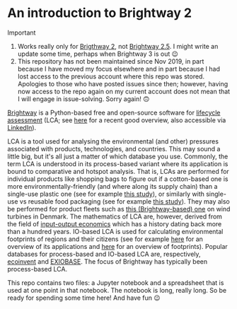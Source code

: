 # An introduction to Brightway 2

> [!IMPORTANT]  
> 1. Works really only for [Brigthway 2](https://github.com/brightway-lca/brightway2), not [Brightway 2.5](https://github.com/brightway-lca/brightway25). I might write an update some time, perhaps when Brightway 3 is out 😉
> 2. This repository has not been maintained since Nov 2019, in part because I have moved my focus elsewhere and in part because I had lost access to the previous account where this repo was stored. Apologies to those who have posted issues since then; however, having now access to the repo again on my current account does not mean that I will engage in issue-solving. Sorry again! 🙃

[Brightway](https://docs.brightway.dev) is a Python-based free and open-source software for [lifecycle assessment](https://en.wikipedia.org/wiki/Life-cycle_assessment) (LCA; see [here](https://www.nature.com/articles/s43017-023-00449-2) for a recent good overview, also accessible via [LinkedIn](https://www.linkedin.com/posts/maximilian-koslowski-711365143_lca-to-guide-solutions-for-the-triple-planetary-activity-7083024231541743616-G6Gy?utm_source=share&utm_medium=member_desktop)).

LCA is a tool used for analysing the environmental (and other) pressures associated with products, technologies, and countries. This may sound a little big, but it's all just a matter of which database you use. Commonly, the term LCA is understood in its process-based variant where its application is bound to comparative and hotspot analysis. That is, LCAs are performed for individual products like shopping bags to figure out if a cotton-based one is more environmentally-friendly (and where along its supply chain) than a single-use plastic one (see for example [this study](https://norsus.no/en/publikasjon/life-cycle-assessment-of-plastic-bags-and-othercarrying-solutions-for-groceries-in-norway/)), or similarly with single-use vs reusable food packaging (see for example [this study](https://www.lifecycleinitiative.org/wp-content/uploads/2022/10/UNEP-D010-Food-Packaging-Report_Final-Version-1-1.pdf/UNEP-D010-Food-Packaging-Report-2-1.pdf)). They may also be performed for product fleets such as [this (Brightway-based) one](https://viewer.webservice-energy.org/lca-wind-dk/) on wind turbines in Denmark. The mathematics of LCA are, however, derived from the field of [input-output economics](https://en.wikipedia.org/wiki/Input%E2%80%93output_model) which has a history dating back more than a hundred years. IO-based LCA is used for calculating environmental footprints of regions and their citizens (see for example [here](https://www.nature.com/articles/s41561-018-0113-9) for an overview of its applications and [here](https://www.environmentalfootprints.org/infographics) for an overview of footprints). Popular databases for process-based and IO-based LCA are, respectively, [ecoinvent](https://ecoinvent.org/) and [EXIOBASE](https://zenodo.org/record/5589597). The focus of Brightway has typically been process-based LCA.

This repo contains two files: a Jupyter notebook and a spreadsheet that is used at one point in that notebook. The notebook is long, really long. So be ready for spending some time here! And have fun 😉
